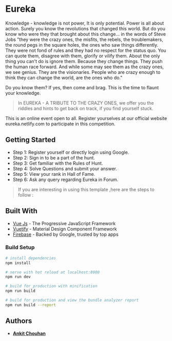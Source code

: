 # Eureka

Knowledge - knowledge is not power, It is only potential. Power is all about action. Surely you know the revolutions that changed this world. But do you know who were they that brought about this change… in the words of Steve Jobs "they were the crazy ones, the misfits, the rebels, the troublemakers, the round pegs in the square holes, the ones who saw things differently. They were not fond of rules and they had no respect for the status quo. You can quote them, disagree with them, glorify or vilify them. About the only thing you can't do is ignore them. Because they change things. They push the human race forward. And while some may see them as the crazy ones, we see genius. They are the visionaries. People who are crazy enough to think they can change the world, are the ones who do."

Do you know them? If yes, then come and brag. This is the time to flaunt your knowledge. 

>In EUREKA - A TRIBUTE TO THE CRAZY ONES, we offer you the riddles and hints to get back on track, if you find yourself stuck.

This is an online event open to all. Register yourselves at our official website eureka.netlify.com to participate in this competition.

## Getting Started

* Step 1: Register yourself or directly login using Google.
* Step 2: Sign in to be a part of the hunt.
* Step 3: Get familiar with the Rules of Hunt.
* Step 4: Solve Questions and submit your answer.
* Step 5: View your rank in Hall of Fame.
* Step 6: Ask any query regarding Eureka in Forum.

> If you are interesting in using this template ,here are the steps to follow :

## Built With

* [Vue Js](https://vuejs.org/) - The Progressive JavaScript Framework
* [Vuetify](https://vuetifyjs.com/en/) - Material Design Component Framework
* [Firebase](https://firebase.google.com/) - Backed by Google, trusted by top apps

### Build Setup

``` bash
# install dependencies
npm install

# serve with hot reload at localhost:8080
npm run dev

# build for production with minification
npm run build

# build for production and view the bundle analyzer report
npm run build --report
```
## Authors

* **[Ankit Chouhan](https://www.facebook.com/ankit.chouhan.1020)**
